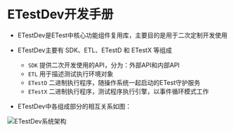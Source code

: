 # ETestDev开发手册

- ETestDev是ETest中核心功能组件复用库，主要目的是用于二次定制开发使用

- ETestDev主要有 SDK、ETL、ETestD 和 ETestX 等组成

    * `SDK` 提供二次开发使用的API，分为：外部API和内部API
    * `ETL` 用于描述测试执行环境对象
    * `ETestD` 二进制执行程序，随操作系统一起启动的ETest守护服务
    * `ETestX` 二进制执行程序，测试程序执行引擎，以事件循环模式工作

- ETestDev中各组成部分的相互关系如图：

![ETestDev系统架构](https://assets.processon.com/chart_image/5e8b29e6e4b03bfcd082a5fb.png)